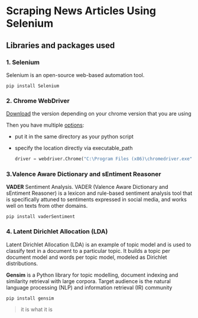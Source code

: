 # Scraping News Articles Using Selenium

## **Libraries and packages used**
  
  
### **1. Selenium**
Selenium is an open-source web-based automation tool.

    pip install Selenium 

### **2. Chrome WebDriver**
[Download](https://chromedriver.chromium.org/downloads) the version depending on your chrome version that you are using

Then you have multiple [options](https://selenium-python.readthedocs.io/api.html#module-selenium.webdriver.chrome.webdriver):
* put it in the same directory as your python script
* specify the location directly via executable_path

    ```python 
    driver = webdriver.Chrome("C:\Program Files (x86)\chromedriver.exe")
    ```


### **3.Valence Aware Dictionary and sEntiment Reasoner**  

**VADER** Sentiment Analysis. VADER (Valence Aware Dictionary and sEntiment Reasoner) is a lexicon and rule-based sentiment analysis tool that is specifically attuned to sentiments expressed in social media, and works well on texts from other domains.


    pip install vaderSentiment


### **4.  Latent Dirichlet Allocation (LDA)** 

Latent Dirichlet Allocation (LDA) is an example of topic model and is used to classify text in a document to a particular topic. It builds a topic per document model and words per topic model, modeled as Dirichlet distributions.

**Gensim** is a Python library for topic modelling, document indexing and similarity retrieval with large corpora. Target audience is the natural language processing (NLP) and information retrieval (IR) community

    pip install gensim



>it is what it is